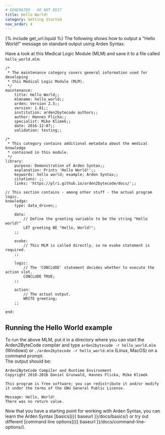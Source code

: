 ```yaml
---
# GENERATED - DO NOT EDIT
title: Hello World!
category: Getting Started
nav_order: 4
---
```

{% include get_url.liquid %}
The following shows how to output a "Hello World!" message on standard output using Arden Syntax.  

Have a look at this Medical Logic Module (MLM) and save it to a file called `hello_world.mlm`:  

```arden
/*
 * The maintenance category covers general information used for developing
 * this Medical Logic Module (MLM).
 */
maintenance:
    title: Hello World;;
    mlmname: hello_world;;
    arden: Version 2.5;;
    version: 1.81;;
    institution: arden2bytecode authors;;
    author: Hannes Flicka;;
    specialist: Mike Klimek;;
    date: 2016-12-07;;
    validation: testing;;

/*
 * This category contains additional metadata about the medical knowledge
 * contained in this module.
 */
library:
    purpose: Demonstration of Arden Syntax;;
    explanation: Prints 'Hello World!';;
    keywords: hello world; example; Arden Syntax;;
    citations: ;;
    links: 'https://plri.github.io/arden2bytecode/docs/';;

// This section contains - among other stuff - the actual program logic.
knowledge:
    type: data_driven;;

    data:
        // Define the greeting variable to be the string "Hello world!"
        LET greeting BE "Hello, World!";
    ;;

    evoke:
        // This MLM is called directly, so no evoke statement is required.
    ;;

    logic:
        // The 'CONCLUDE' statement decides whether to execute the action slot.
        CONCLUDE TRUE;
    ;;

    action:
        // The actual output.
        WRITE greeting;
    ;;

end:
```

## Running the Hello World example

To run the above MLM, put it in a directory where you can start the Arden2ByteCode compiler and type `arden2bytecode -r hello_world.mlm` (Windows) or `./arden2bytecode -r hello_world.mlm` (Linux, MacOS) on a command prompt.  
The output should be:

    Arden2ByteCode Compiler and Runtime Environment
    Copyright 2010-2016 Daniel Grunwald, Hannes Flicka, Mike Klimek

    This program is free software; you can redistribute it and/or modify it under the terms of the GNU General Public License.

    Message: Hello, World!
    There was no return value.

Now that you have a starting point for working with Arden Syntax, you can learn the Arden Syntax [basics]({{ baseurl }}/docs/basics/) or try out different [command line options]({{ baseurl }}/docs/command-line-options/).
